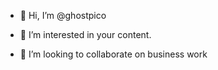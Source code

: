 - 👋 Hi, I’m @ghostpico
- 👀 I’m interested in your content.

- 💞️ I’m looking to collaborate on business work


<!---
ghostpico/ghostpico is a ✨ special ✨ repository because its `README.md` (this file) appears on your GitHub profile.
You can click the Preview link to take a look at your changes.
--->
